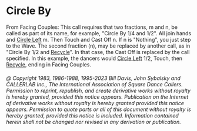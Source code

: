 
# Circle By

From Facing Couples: This call requires that two
fractions, m and n, be called as part of its name, for example,
"Circle By 1/4 and 1/2". All join hands and [Circle Left](../b1/circle.md) m. 
Then Touch and Cast Off n. If n is "Nothing", you
just step to the Wave. The second fraction (n), may be
replaced by another call, as in "Circle By 1/2 and [Recycle](../ms/recycle.md)". 
In that case, the Cast Off is replaced by the call
specified. In this example, the dancers would [Circle Left](../b1/circle.md)
1/2, Touch, then [Recycle](../ms/recycle.md), ending in Facing Couples.

###### @ Copyright 1983, 1986-1988, 1995-2023 Bill Davis, John Sybalsky and CALLERLAB Inc., The International Association of Square Dance Callers. Permission to reprint, republish, and create derivative works without royalty is hereby granted, provided this notice appears. Publication on the Internet of derivative works without royalty is hereby granted provided this notice appears. Permission to quote parts or all of this document without royalty is hereby granted, provided this notice is included. Information contained herein shall not be changed nor revised in any derivation or publication.
